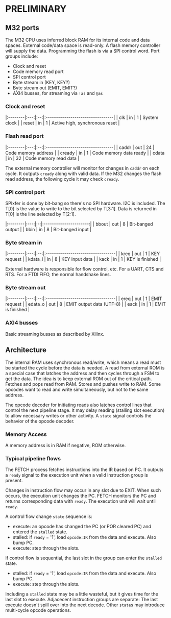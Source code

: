 # **PRELIMINARY**

## M32 ports

The M32 CPU uses inferred block RAM for its internal code and data spaces. External code/data space is read-only. A flash memory controller will supply the data.
Programming the flash is via a SPI control word. Port groups include:

- Clock and reset
- Code memory read port
- SPI control port
- Byte stream in (KEY, KEY?)
- Byte stream out (EMIT, EMIT?)
- AXI4 busses, for streaming via `!as` and `@as`

### Clock and reset

|:--------|:---:|:--:|:---------------------------------|
| clk     | in  | 1  | System clock                     |
| reset   | in  | 1  | Active high, synchronous reset   |

### Flash read port

|:--------|:---:|:--:|:---------------------------------|
| caddr   | out | 24 | Code memory address              |
| cready  | in  | 1  | Code memory data ready           |
| cdata   | in  | 32 | Code memory read data            |

The external memory controller will monitor for changes in `caddr` on each cycle.
It outputs `cready` along with valid data.
If the M32 changes the flash read address, the following cycle it may check `cready`.

### SPI control port

SPIxfer is done by bit-bang so there's no SPI hardware. I2C is included.
The T[0] is the value to write to the bit selected by T[3:1].
Data is returned in T[0] is the line selected by T[2:1].

|:--------|:---:|:-:|:----------------------:|
| bbout   | out | 8 | Bit-banged output      |
| bbin    | in  | 8 | Bit-banged input       |

### Byte stream in

|:--------|:---:|:--:|:----------------------------------|
| kreq    | out | 1  | KEY request                       |
| kdata_i | in  | 8  | KEY input data                    |
| kack    | in  | 1  | KEY is finished                   |

External hardware is responsible for flow control, etc.
For a UART, CTS and RTS. For a FTDI FIFO, the normal handshake lines.

### Byte stream out

|:--------|:---:|:--:|:----------------------------------|
| ereq    | out | 1  | EMIT request                      |
| edata_o | out | 8  | EMIT output data (UTF-8)          |
| eack    | in  | 1  | EMIT is finished                  |

### AXI4 busses

Basic streaming busses as described by Xilinx.

## Architecture

The internal RAM uses synchronous read/write, which means a read must be started the cycle before the data is needed.
A read from external ROM is a special case that latches the address and then cycles through a FSM to get the data.
The idea is to keep external ROM out of the critical path.
Fetches and pops read from RAM. Stores and pushes write to RAM.
Some opcodes want to read and write simultaneously, but not to the same address.

The opcode decoder for initiating reads also latches control lines that control the next pipeline stage.
It may delay reading (stalling slot execution) to allow necessary writes or other activity.
A `state` signal controls the behavior of the opcode decoder.

### Memory Access

A memory address is in RAM if negative, ROM otherwise.

### Typical pipeline flows

The FETCH process fetches instructions into the IR based on PC.
It outputs a `ready` signal to the execution unit when a valid instruction group is present.

Changes in instruction flow may occur in any slot due to EXIT.
When such occurs, the execution unit changes the PC.
FETCH monitors the PC and returns corresponding data with `ready`.
The execution unit will wait until `ready`.

A control flow change `state` sequence is:

- execute: an opcode has changed the PC (or POR cleared PC) and entered the `stalled` state.
- stalled: if `ready` = '1', load `opcode:IR` from the data and execute. Also bump PC.
- execute: step through the slots.

If control flow is sequential, the last slot in the group can enter the `stalled` state.

- stalled: if `ready` = '1', load `opcode:IR` from the data and execute. Also bump PC.
- execute: step through the slots.

Including a `stalled` state may be a little wasteful, but it gives time for the last slot to execute.
Adjacecent instruction groups are separate: The last execute doesn't spill over into the next decode.
Other `state`s may introduce multi-cycle opcode operations.

